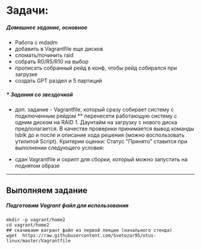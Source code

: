 # Задачи:

##### Домашнее задание, основное
* Работа с mdadm
* добавить в Vagrantfile еще дисков
* сломать/починить raid
* собрать R0/R5/R10 на выбор
* прописать собранный рейд в конф, чтобы рейд собирался при загрузке
* создать GPT раздел и 5 партиций

##### * Задания со звездочкой
* доп. задание - Vagrantfile, который сразу собирает систему с подключенным рейдом
** перенесети работающую систему с одним диском на RAID 1. Даунтайм на загрузку с нового диска предполагается. В качестве проверики принимается вывод команды lsblk до и после и описание хода решения (можно воспользовать утилитой Script).
Критерии оценки: Статус "Принято" ставится при выполнении следующего условия:
- сдан Vagrantfile и скрипт для сборки, который можно запустить на поднятом образе

--------------------------------

## Выполняем задание

##### Подготовим Vagrant файл для использования
```
mkdir -p vagrant/home2
cd vagrant/home2
## скачиваем вагрант файл из первой лекции (начального стенда)
wget  https://raw.githubusercontent.com/Svetozar95/otus-linux/master/Vagrantfile
```
